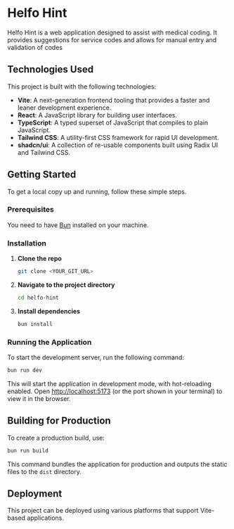 # Helfo Hint

Helfo Hint is a web application designed to assist with medical coding. It provides suggestions for service codes and allows for manual entry and validation of codes

## Technologies Used

This project is built with the following technologies:

- **Vite**: A next-generation frontend tooling that provides a faster and leaner development experience.
- **React**: A JavaScript library for building user interfaces.
- **TypeScript**: A typed superset of JavaScript that compiles to plain JavaScript.
- **Tailwind CSS**: A utility-first CSS framework for rapid UI development.
- **shadcn/ui**: A collection of re-usable components built using Radix UI and Tailwind CSS.

## Getting Started

To get a local copy up and running, follow these simple steps.

### Prerequisites

You need to have [Bun](https://bun.sh/) installed on your machine.

### Installation

1.  **Clone the repo**
    ```sh
    git clone <YOUR_GIT_URL>
    ```
2.  **Navigate to the project directory**
    ```sh
    cd helfo-hint
    ```
3.  **Install dependencies**
    ```sh
    bun install
    ```

### Running the Application

To start the development server, run the following command:

```sh
bun run dev
```

This will start the application in development mode, with hot-reloading enabled. Open [http://localhost:5173](http://localhost:5173) (or the port shown in your terminal) to view it in the browser.

## Building for Production

To create a production build, use:

```sh
bun run build
```

This command bundles the application for production and outputs the static files to the `dist` directory.

## Deployment

This project can be deployed using various platforms that support Vite-based applications. 
